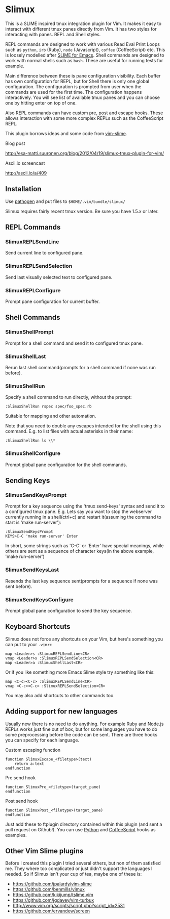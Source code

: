 # Slimux

This is a SLIME inspired tmux integration plugin for Vim. It makes it easy to interact
with different tmux panes directly from Vim. It has two styles for interacting
with panes. REPL and Shell styles.

REPL commands are designed to work with various Read Eval Print Loops such as
`python`, `irb` (Ruby), `node` (Javascript), `coffee` (CoffeeScript) etc.
This is loosely modelled after [SLIME for Emacs][SLIME]. Shell commands are designed
to work with normal shells such as `bash`. These are useful for running tests for
example.

Main difference between these is pane configuration visibility. Each buffer has
own configuration for REPL, but for Shell there is only one global
configuration. The configuration is prompted from user when the commands are
used for the first time. The configuration happens interactively. You will see
list of available tmux panes and you can choose one by hitting enter on top of
one.

Also REPL commands can have custom pre, post and escape hooks. These allows
interaction with some more complex REPLs such as the CoffeeScript REPL.

This plugin borrows ideas and some code from [vim-slime][].


Blog post

http://esa-matti.suuronen.org/blog/2012/04/19/slimux-tmux-plugin-for-vim/

Ascii.io screencast

http://ascii.io/a/409


## Installation

Use [pathogen][] and put files to
`$HOME/.vim/bundle/slimux/`

Slimux requires fairly recent tmux version. Be sure you have 1.5.x or later.

## REPL Commands

### SlimuxREPLSendLine

Send current line to configured pane.

### SlimuxREPLSendSelection

Send last visually selected text to configured pane.

### SlimuxREPLConfigure

Prompt pane configuration for current buffer.


## Shell Commands

### SlimuxShellPrompt

Prompt for a shell command and send it to configured tmux pane.

### SlimuxShellLast

Rerun last shell command(prompts for a shell command if none was run before).

### SlimuxShellRun

Specify a shell command to run directly, without the prompt:

    :SlimuxShellRun rspec spec/foo_spec.rb

Suitable for mapping and other automation.

Note that you need to double any escapes intended for the shell using this command.
E.g. to list files with actual asterisks in their name:

    :SlimuxShellRun ls \\*

### SlimuxShellConfigure

Prompt global pane configuration for the shell commands.


## Sending Keys

### SlimuxSendKeysPrompt

Prompt for a key sequence using the 'tmux send-keys' syntax and send it to
a configured tmux pane.
E.g. Lets say you want to stop the webserver currently running in a
shell(ctrl+c) and restart it(assuming the command to start is 'make run-server'):

    :SlimuxSendKeysPrompt
    KEYS>C-C 'make run-server' Enter

In short, some strings such as 'C-C' or 'Enter' have special meanings,
while others are sent as a sequence of character keys(in the above example, 'make run-server')

### SlimuxSendKeysLast

Resends the last key sequence sent(prompts for a sequence if none was sent before).

### SlimuxSendKeysConfigure

Prompt global pane configuration to send the key sequence.


## Keyboard Shortcuts

Slimux does not force any shortcuts on your Vim, but here's something you can
put to your `.vimrc`

    map <Leader>s :SlimuxREPLSendLine<CR>
    vmap <Leader>s :SlimuxREPLSendSelection<CR>
    map <Leader>a :SlimuxShellLast<CR>

Or if you like something more Emacs Slime style try something like this:

    map <C-c><C-c> :SlimuxREPLSendLine<CR>
    vmap <C-c><C-c> :SlimuxREPLSendSelection<CR>

You may also add shortcuts to other commands too.


## Adding support for new languages

Usually new there is no need to do anything. For example Ruby and Node.js REPLs
works just fine out of box, but for some languages you have to do some preprocessing
before the code can be sent. There are three hooks you can specify for
each language.

Custom escaping function

    function SlimuxEscape_<filetype>(text)
        return a:text
    endfunction

Pre send hook

    function SlimuxPre_<filetype>(target_pane)
    endfunction

Post send hook

    function SlimuxPost_<filetype>(target_pane)
    endfunction

Just add these to ftplugin directory contained within this plugin (and sent a pull request on Github!).
You can use [Python][] and [CoffeeScript][] hooks as examples.




## Other Vim Slime plugins

Before I created this plugin I tried several others, but non of them satisfied me. They where too
complicated or just didn't support the languages I needed. So if Slimux isn't your cup of tea,
maybe one of these is:

  * <https://github.com/jpalardy/vim-slime>
  * <https://github.com/benmills/vimux>
  * <https://github.com/kikijump/tslime.vim>
  * <https://github.com/jgdavey/vim-turbux>
  * <http://www.vim.org/scripts/script.php?script_id=2531>
  * <https://github.com/ervandew/screen>



[tmux]: http://tmux.sourceforge.net/
[pathogen]: https://github.com/tpope/vim-pathogen
[vim-slime]: https://github.com/jpalardy/vim-slime
[SLIME]: http://common-lisp.net/project/slime/

[Python]: https://github.com/epeli/slimux/blob/master/ftplugin/python.vim
[CoffeeScript]: https://github.com/epeli/slimux/blob/master/ftplugin/coffee.vim
